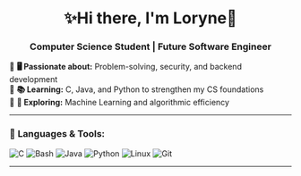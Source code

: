 <h1 align="center">✨Hi there, I'm Loryne💫</h1>

<h3 align="center">Computer Science Student | Future Software Engineer</h3>

🔹 <strong>🖥️ Passionate about:</strong> Problem-solving, security, and backend development  
🔹 <strong>📚 Learning:</strong> C, Java, and Python to strengthen my CS foundations  
🔹 <strong>🤖 Exploring:</strong> Machine Learning and algorithmic efficiency  

---

### 🚀 <strong>Languages & Tools:</strong>  

<p align="left">
  <img src="https://img.shields.io/badge/C-00599C?style=for-the-badge&logo=c&logoColor=white" alt="C"/>
  <img src="https://img.shields.io/badge/Bash-4EAA25?style=for-the-badge&logo=gnu-bash&logoColor=white" alt="Bash"/>
  <img src="https://img.shields.io/badge/Java-007396?style=for-the-badge&logo=java&logoColor=white" alt="Java"/>
  <img src="https://img.shields.io/badge/Python-3776AB?style=for-the-badge&logo=python&logoColor=white" alt="Python"/>
  <img src="https://img.shields.io/badge/Linux-FCC624?style=for-the-badge&logo=linux&logoColor=black" alt="Linux"/>
  <img src="https://img.shields.io/badge/Git-F05032?style=for-the-badge&logo=git&logoColor=white" alt="Git"/>
</p>

---
